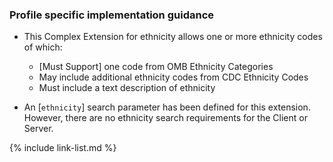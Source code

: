
### Profile specific implementation guidance

- This Complex Extension for ethnicity allows one or more ethnicity codes of which:

  - [Must Support] one code from OMB Ethnicity Categories
  - May include additional ethnicity codes from CDC Ethnicity Codes
  - Must include a text description of ethnicity

- A<!-- [`race`]-->n [`ethnicity`] search parameter has been defined for this extension.  However, there are no  <!--race-->ethnicity search requirements for the Client or Server.

{% include link-list.md %}
